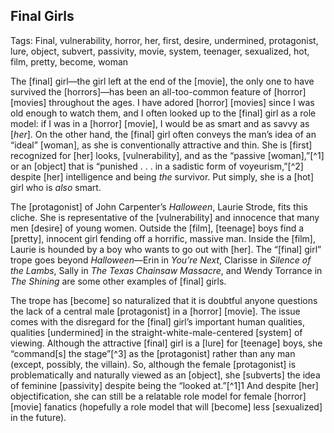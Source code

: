 ## Final Girls

Tags: Final, vulnerability, horror, her, first, desire, undermined, protagonist, lure, object, subvert, passivity, movie, system, teenager, sexualized, hot, film, pretty, become, woman

The [final] girl―the girl left at the end of the [movie], the only one to have survived the [horrors]―has been an all-too-common feature of [horror] [movies] throughout the ages. I have adored [horror] [movies] since I was old enough to watch them, and I often looked up to the [final] girl as a role model: if I was in a [horror] [movie], I would be as smart and as savvy as [*her*]. On the other hand, the [final] girl often conveys the man’s idea of an “ideal” [woman], as she is conventionally attractive and thin. She is [first] recognized for [her] looks, [vulnerability], and as the “passive [woman],”[^1] or an [object] that is “punished . . . in a sadistic form of voyeurism,”[^2] despite [her] intelligence and being *the* survivor. Put simply, she is a [hot] girl who is *also* smart. 

The [protagonist] of John Carpenter’s *Halloween*, Laurie Strode, fits this cliche. She is representative of the [vulnerability] and innocence that many men [desire] of young women. Outside the [film], [teenage] boys find a [pretty], innocent girl fending off a horrific, massive man. Inside the [film], Laurie is hounded by a boy who wants to go out with [her]. The “[final] girl” trope goes beyond *Halloween*―Erin in *You’re Next*, Clarisse in *Silence of the Lambs*, Sally in *The Texas Chainsaw Massacre*, and Wendy Torrance in *The Shining* are some other examples of [final] girls. 

The trope has [become] so naturalized that it is doubtful anyone questions the lack of a central male [protagonist] in a [horror] [movie]. The issue comes with the disregard for the [final] girl’s important human qualities, qualities [undermined] in the straight-white-male-centered [system] of viewing. Although the attractive [final] girl is a [lure] for [teenage] boys, she “command[s] the stage”[^3] as the [protagonist] rather than any man (except, possibly, the villain). So, although the female [protagonist] is problematically and naturally viewed as an [object], she [subverts] the idea of feminine [passivity] despite being the “looked at.”[^1]1 And despite [her] objectification, she can still be a relatable role model for female [horror] [movie] fanatics (hopefully a role model that will [become] less [sexualized] in the future). 
